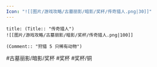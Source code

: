 ```yaml
---
Icon: "![[图片/游戏攻略/古墓丽影/暗影/奖杯/传奇猎人.png|30]]"
---
```

```ad-common-bronze-trophy
title: (Title:: "传奇猎人")
![[图片/游戏攻略/古墓丽影/暗影/奖杯/传奇猎人.png|100]]

(Comment:: "狩猎 5 只稀有动物")
```

#古墓丽影/暗影/奖杯 #奖杯 #奖杯/铜
